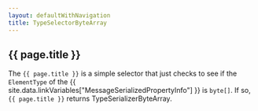 ```yaml
---
layout: defaultWithNavigation
title: TypeSelectorByteArray
---
```

## {{ page.title }}

The `{{ page.title }}` is a simple selector that just checks to see if the `ElementType` of the {{ site.data.linkVariables["MessageSerializedPropertyInfo"] }}
is `byte[]`.  If so, `{{ page.title }}` returns <makeLink>TypeSerializerByteArray</makeLink>.





